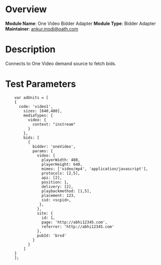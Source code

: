# Overview

**Module Name**: One Video Bidder Adapter
**Module Type**: Bidder Adapter  
**Maintainer**: ankur.modi@oath.com

# Description

Connects to One Video demand source to fetch bids.


# Test Parameters
```
    var adUnits = [
	{
      code: 'video1',
        sizes: [640,480],
        mediaTypes: {
          video: {
            context: "instream"
          }
        },
        bids: [
          {
            bidder: 'oneVideo',
            params: {
              video: {
                playerWidth: 480,
                playerHeight: 640,
                mimes: ['video/mp4', 'application/javascript'],
                protocols: [2,5],
                api: [2],
                position: 1,
                delivery: [2],
                playbackmethod: [1,5],
                placement: 123,
                sid: <scpid>,
               },
              },
              site: {
                id: 1,
                page: 'http://abhi12345.com',
                referrer: 'http://abhi12345.com'
              },
              pubId: 'brxd'
            }
          }
        ]
    }
	];
```
